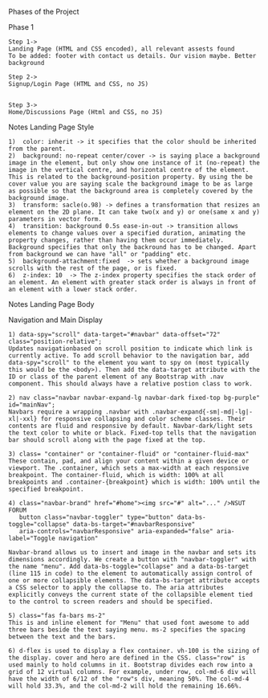 Phases of the Project

Phase 1

    Step 1-> 
    Landing Page (HTML and CSS encoded), all relevant assests found
    To be added: footer with contact us details. Our vision maybe. Better background

    Step 2-> 
    Signup/Login Page (HTML and CSS, no JS)


    Step 3->
    Home/Discussions Page (Html and CSS, no JS)

Notes Landing Page Style

    1)  color: inherit -> it specifies that the color should be inherited from the parent.
    2)  background: no-repeat center/cover -> is saying place a background image in the element, but only show one instance of it (no-repeat) the   image in the vertical centre, and horizontal centre of the element. This is related to the background-position property. By using the be cover value you are saying scale the background image to be as large as possible so that the background area is completely covered by the background image.
    3)  transform: sacle(o.98) -> defines a transformation that resizes an element on the 2D plane. It can take two(x and y) or one(same x and y) parameters in vector form.
    4)  transition: background 0.5s ease-in-out -> transition allows elements to change values over a specified duration, animating the property changes, rather than having them occur immediately. Background specifies that only the backround has to be changed. Apart from background we can have "all" or "padding" etc.
    5)  background-attachment:fixed  -> sets whether a background image scrolls with the rest of the page, or is fixed.
    6)  z-index: 10  -> The z-index property specifies the stack order of an element. An element with greater stack order is always in front of an element with a lower stack order.

Notes Landing Page Body

Navigation and Main Display 

    1) data-spy="scroll" data-target="#navbar" data-offset="72" class="position-relative";
    Updates navigationbased on scroll position to indicate which link is currently active. To add scroll behavior to the navigation bar, add data-spy="scroll" to the element you want to spy on (most typically this would be the <body>). Then add the data-target attribute with the ID or class of the parent element of any Bootstrap with .nav component. This should always have a relative postion class to work.

    2) nav class="navbar navbar-expand-lg navbar-dark fixed-top bg-purple" id="mainNav";
    Navbars require a wrapping .navbar with .navbar-expand{-sm|-md|-lg|-xl|-xxl} for responsive collapsing and color scheme classes. Their contents are fluid and responsive by default. Navbar-dark/light sets the text color to white or black. Fixed-top tells that the navigation bar should scroll along with the page fixed at the top.

    3) class= "container" or "container-fluid" or "container-fluid-max"
    These contain, pad, and align your content within a given device or viewport. The .container, which sets a max-width at each responsive breakpoint. The container-fluid, which is width: 100% at all breakpoints and .container-{breakpoint} which is width: 100% until the specified breakpoint.

    4) class="navbar-brand" href="#home"><img src="#" alt="..." />NSUT FORUM
       button class="navbar-toggler" type="button" data-bs-toggle="collapse" data-bs-target="#navbarResponsive"
       aria-controls="navbarResponsive" aria-expanded="false" aria-label="Toggle navigation"

    Navbar-brand allows us to insert and image in the navbar and sets its dimensions accordingly. We create a button with "navbar-toggler" with the name "menu". Add data-bs-toggle="collapse" and a data-bs-target (line 115 in code) to the element to automatically assign control of one or more collapsible elements. The data-bs-target attribute accepts a CSS selector to apply the collapse to. The aria attributes explicitly conveys the current state of the collapsible element tied to the control to screen readers and should be specified.

    5) class="fas fa-bars ms-2"
    This is and inline element for "Menu" that used font awesome to add three bars beside the text saying menu. ms-2 specifies the spacing between the text and the bars.

    6) d-flex is used to display a flex container. vh-100 is the sizing of the display. cover and hero are defined in the CSS. class="row" is used mainly to hold columns in it. Bootstrap divides each row into a grid of 12 virtual columns. For example, under row, col-md-6 div will have the width of 6/12 of the "row"s div, meaning 50%. The col-md-4 will hold 33.3%, and the col-md-2 will hold the remaining 16.66%.




  